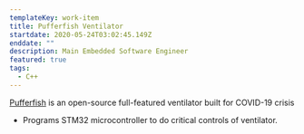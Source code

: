 ```yaml
---
templateKey: work-item
title: Pufferfish Ventilator
startdate: 2020-05-24T03:02:45.149Z
enddate: ""
description: Main Embedded Software Engineer
featured: true
tags:
  - C++
---
```

[Pufferfish](https://www.pez-globo.org/) is an open-source full-featured ventilator built for COVID-19 crisis

* Programs STM32 microcontroller to do critical controls of ventilator.